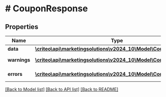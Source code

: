 # # CouponResponse

## Properties

Name | Type | Description | Notes
------------ | ------------- | ------------- | -------------
**data** | [**\criteo\api\marketingsolutions\v2024_10\Model\CouponResource**](CouponResource.md) |  | [optional]
**warnings** | [**\criteo\api\marketingsolutions\v2024_10\Model\CommonProblem[]**](CommonProblem.md) |  | [optional] [readonly]
**errors** | [**\criteo\api\marketingsolutions\v2024_10\Model\CommonProblem[]**](CommonProblem.md) |  | [optional] [readonly]

[[Back to Model list]](../../README.md#models) [[Back to API list]](../../README.md#endpoints) [[Back to README]](../../README.md)
